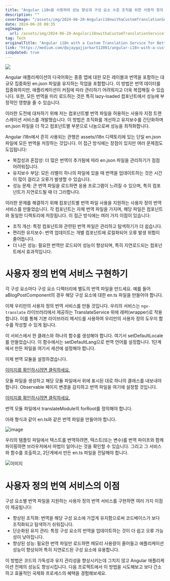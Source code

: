 ```yaml
---
title: "Angular i18n을 사용하여 성능 향상과 구성 요소 수준 조직을 위한 사용자 정의 번역 서비스"
description: ""
coverImage: "/assets/img/2024-06-20-Angulari18nwithaCustomTranslationServiceforBetterPerformanceandComponent-LevelOrganization_0.png"
date: 2024-06-20 00:35
ogImage:
  url: /assets/img/2024-06-20-Angulari18nwithaCustomTranslationServiceforBetterPerformanceandComponent-LevelOrganization_0.png
tag: Tech
originalTitle: "Angular i18n with a Custom Translation Service for Better Performance and Component-Level Organization"
link: "https://medium.com/@ajaygajjarkar512001/angular-i18n-with-a-custom-translation-service-for-better-performance-and-component-level-2bdf38ef4bc2"
isUpdated: true
---
```


<img src="/assets/img/2024-06-20-Angulari18nwithaCustomTranslationServiceforBetterPerformanceandComponent-LevelOrganization_0.png" />

Angular 애플리케이션의 다국어화는 종종 앱에 대한 모든 레이블과 번역을 포함하는 대규모 집중화된 en.json 파일을 유지하는 작업을 포함합니다. 이 방법은 번역 데이터를 집중화하지만, 애플리케이션이 커짐에 따라 관리하기 어려워지고 더욱 복잡해질 수 있습니다. 또한, 모든 번역을 미리 로드하는 것은 특히 lazy-loaded 컴포넌트에서 성능에 부정적인 영향을 줄 수 있습니다.

이러한 도전에 대처하기 위해 저는 컴포넌트별 번역 파일을 허용하는 사용자 지정 트랜스레이션 서비스를 개발했습니다. 이 방법은 조직화를 개선하고 유지보수를 간단화하며 en.json 파일을 더 작고 컴포넌트별 부분으로 나눔으로써 성능을 최적화합니다.

Angular i18n에서 흔히 사용되는 관행은 assets/i18n 디렉토리에 있는 단일 en.json 파일에 모든 번역을 저장하는 것입니다. 이 접근 방식에는 장점이 있지만 여러 문제점도 도입됩니다:

<!-- seedividend - 사각형 -->

<ins class="adsbygoogle"
     style="display:block"
     data-ad-client="ca-pub-4877378276818686"
     data-ad-slot="1898504329"
     data-ad-format="auto"
     data-full-width-responsive="true"></ins>

<script>
     (adsbygoogle = window.adsbygoogle || []).push({});
</script>

- 복잡성과 혼잡성: 더 많은 번역이 추가됨에 따라 en.json 파일을 관리하기가 점점 어려워집니다.
- 유지보수 부담: 모든 라벨이 하나의 파일에 있을 때 번역을 업데이트하는 것은 시간이 많이 걸리고 오류가 발생할 수 있습니다.
- 성능 문제: 큰 번역 파일을 로드하면 응용 프로그램이 느려질 수 있으며, 특히 컴포넌트가 지연로드될 때 더 그러합니다.

이러한 문제를 해결하기 위해 컴포넌트별 번역 파일 사용을 지원하는 사용자 정의 번역 서비스를 만들었습니다. 각 컴포넌트는 자체 번역 파일을 가지며, 해당 파일은 컴포넌트와 동일한 디렉토리에 저장됩니다. 이 접근 방식에는 여러 가지 이점이 있습니다:

- 조직 개선: 특정 컴포넌트와 관련된 번역 파일은 관리하고 탐색하기가 더 쉽습니다.
- 편리한 유지보수: 번역 업데이트는 개별 컴포넌트에 로컬화되어 오류 발생 위험이 줄어듭니다.
- 더 나은 성능: 필요한 번역만 로드되어 성능이 향상되며, 특히 지연로드되는 컴포넌트에서 효과적입니다.

# 사용자 정의 번역 서비스 구현하기

<!-- seedividend - 사각형 -->

<ins class="adsbygoogle"
     style="display:block"
     data-ad-client="ca-pub-4877378276818686"
     data-ad-slot="1898504329"
     data-ad-format="auto"
     data-full-width-responsive="true"></ins>

<script>
     (adsbygoogle = window.adsbygoogle || []).push({});
</script>

각 구성 요소마다 구성 요소 디렉터리에 별도의 번역 파일을 만드세요. 예를 들어 aBlogPostComponent의 경우 해당 구성 요소에 대한 en.ts 파일을 만들어야 합니다.

이제 우리만의 사용자 정의 번역 서비스를 만들 것입니다. 우리의 서비스는 `ngx-translate` 라이브러리에서 제공하는 TranslateService 위에 래퍼(wrapper)로 작용합니다. 이를 통해 기본 라이브러리 메서드를 사용하여 우리만의 사용자 정의 도우미 함수를 작성할 수 있게 됩니다.

이 서비스에서 한 클래스와 하나의 함수를 생성해야 합니다. 여기서 setDefaultLocale를 만들었습니다. 이 함수에서는 setDefaultLang으로 번역 언어를 설정합니다. 1단계에서 만든 파일을 여기서 세션에 설정해야 합니다.

<!-- seedividend - 사각형 -->

<ins class="adsbygoogle"
     style="display:block"
     data-ad-client="ca-pub-4877378276818686"
     data-ad-slot="1898504329"
     data-ad-format="auto"
     data-full-width-responsive="true"></ins>

<script>
     (adsbygoogle = window.adsbygoogle || []).push({});
</script>

이제 번역 모듈을 설정하겠습니다.

[이미지를 확인하시려면 클릭하세요.](/assets/img/2024-06-20-Angulari18nwithaCustomTranslationServiceforBetterPerformanceandComponent-LevelOrganization_2.png)

모듈 파일을 생성하고 해당 모듈 파일에서 위에 표시된 대로 하나의 클래스를 내보내야 합니다. Observable 페이지 변경을 감지하고 번역 파일을 여기에 설정할 것입니다.

[이미지를 확인하시려면 클릭하세요.](/assets/img/2024-06-20-Angulari18nwithaCustomTranslationServiceforBetterPerformanceandComponent-LevelOrganization_3.png)

<!-- seedividend - 사각형 -->

<ins class="adsbygoogle"
     style="display:block"
     data-ad-client="ca-pub-4877378276818686"
     data-ad-slot="1898504329"
     data-ad-format="auto"
     data-full-width-responsive="true"></ins>

<script>
     (adsbygoogle = window.adsbygoogle || []).push({});
</script>

번역 모듈 파일에서 translateModule의 forRoot를 정의해야 합니다.

아래 형식과 같이 en.ts와 같은 번역 파일을 만들어야 합니다.

![image](/assets/img/2024-06-20-Angulari18nwithaCustomTranslationServiceforBetterPerformanceandComponent-LevelOrganization_4.png)

우리의 템플릿 파일에서 텍스트를 번역하려면, 텍스트(또는 변수)를 번역 파이프와 함께 파이핑하면 브라우저에서 마법이 일어나는 것을 확인할 수 있습니다. 그리고 그 서비스와 함수를 호출하고, 2단계에서 만든 en.ts 파일을 전달해야 합니다.

<!-- seedividend - 사각형 -->

<ins class="adsbygoogle"
     style="display:block"
     data-ad-client="ca-pub-4877378276818686"
     data-ad-slot="1898504329"
     data-ad-format="auto"
     data-full-width-responsive="true"></ins>

<script>
     (adsbygoogle = window.adsbygoogle || []).push({});
</script>

![이미지](/assets/img/2024-06-20-Angulari18nwithaCustomTranslationServiceforBetterPerformanceandComponent-LevelOrganization_5.png)

# 사용자 정의 번역 서비스의 이점

구성 요소별 번역 파일을 지원하는 사용자 정의 번역 서비스를 구현하면 여러 가지 이점이 제공됩니다:

- 향상된 조직화: 번역을 해당 구성 요소에 가깝게 유지함으로써 코드베이스가 보다 조직화되고 탐색하기 쉬워집니다.
- 단순화된 유지 관리: 특정 구성 요소의 번역을 업데이트하는 것이 더 쉽고 오류 가능성이 낮아집니다.
- 향상된 성능: 필요한 번역 파일만 로드하면 메모리 사용량이 줄어들고 애플리케이션 성능이 향상되어 특히 지연로드된 구성 요소에 유용합니다.

<!-- seedividend - 사각형 -->

<ins class="adsbygoogle"
     style="display:block"
     data-ad-client="ca-pub-4877378276818686"
     data-ad-slot="1898504329"
     data-ad-format="auto"
     data-full-width-responsive="true"></ins>

<script>
     (adsbygoogle = window.adsbygoogle || []).push({});
</script>

이 방법은 코드의 가독성과 유지 관리성을 향상시키는데 그치지 않고 Angular 애플리케이션 전체의 성능도 향상시킵니다. 다음 프로젝트에서 이 방법을 시도해보고 보다 간소하고 효율적인 국제화 프로세스의 혜택을 경험해보세요.
